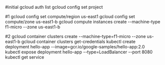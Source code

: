 #initial
gcloud auth list
gcloud config set project <project-name>

#1
gcloud config set compute/region us-east1
gcloud config set compute/zone us-east1-b
gcloud compute instances create <instance-name> --machine-type f1-micro --zone us-east1-b

#2
gcloud container clusters create --machine-type=f1-micro <cluster-name> --zone us-east1-b
gcloud container clusters get-credentials <cluster-name> 
kubectl create deployment hello-app --image=gcr.io/google-samples/hello-app:2.0
kubectl expose deployment hello-app --type=LoadBalancer --port 8080 
kubectl get service
